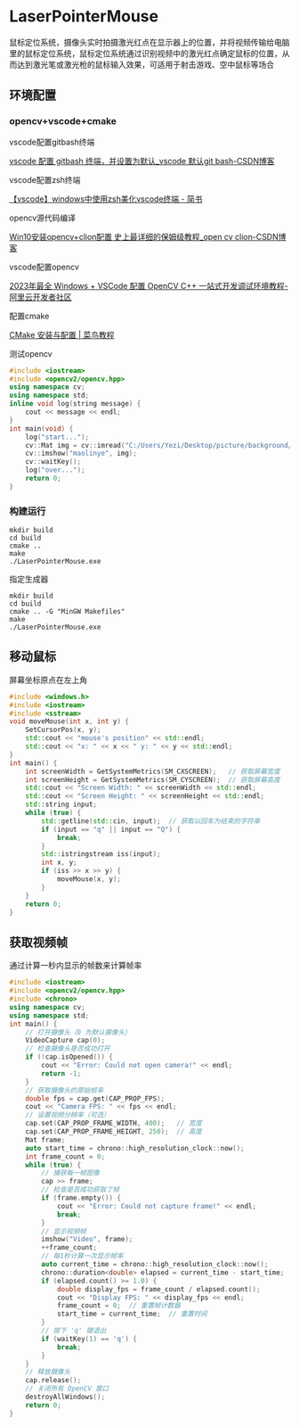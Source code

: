 # LaserPointerMouse

鼠标定位系统，摄像头实时拍摄激光红点在显示器上的位置，并将视频传输给电脑里的鼠标定位系统，鼠标定位系统通过识别视频中的激光红点确定鼠标的位置，从而达到激光笔或激光枪的鼠标输入效果，可适用于射击游戏、空中鼠标等场合

## 环境配置

### opencv+vscode+cmake

vscode配置gitbash终端

[vscode 配置 gitbash 终端，并设置为默认_vscode 默认git bash-CSDN博客](https://blog.csdn.net/qq_44498977/article/details/124204347)

vscode配置zsh终端

[【vscode】windows中使用zsh美化vscode终端 - 简书](https://www.jianshu.com/p/6d21d3484444)

opencv源代码编译

[Win10安装opencv+clion配置 史上最详细的保姆级教程_open cv clion-CSDN博客](https://blog.csdn.net/Dylan_YQ/article/details/122677627)

vscode配置opencv

[2023年最全 Windows + VSCode 配置 OpenCV C++ 一站式开发调试环境教程-阿里云开发者社区](https://developer.aliyun.com/article/1210289)

配置cmake

[CMake 安装与配置 | 菜鸟教程](https://www.runoob.com/cmake/cmake-install-setup.html)

测试opencv

```cpp
#include <iostream>
#include <opencv2/opencv.hpp>
using namespace cv;
using namespace std;
inline void log(string message) {
    cout << message << endl;
}
int main(void) {
    log("start...");
    cv::Mat img = cv::imread("C:/Users/Yezi/Desktop/picture/background/BKR.png");
    cv::imshow("maolinye", img);
    cv::waitKey();
    log("over...");
    return 0;
}
```

### 构建运行

```shell
mkdir build
cd build
cmake ..
make
./LaserPointerMouse.exe
```

指定生成器

```shell
mkdir build
cd build
cmake .. -G "MinGW Makefiles"
make
./LaserPointerMouse.exe
```

## 移动鼠标

屏幕坐标原点在左上角

```cpp
#include <windows.h>
#include <iostream>
#include <sstream>
void moveMouse(int x, int y) {
    SetCursorPos(x, y);
    std::cout << "mouse's position" << std::endl;
    std::cout << "x: " << x << " y: " << y << std::endl;
}
int main() {
    int screenWidth = GetSystemMetrics(SM_CXSCREEN);   // 获取屏幕宽度
    int screenHeight = GetSystemMetrics(SM_CYSCREEN);  // 获取屏幕高度
    std::cout << "Screen Width: " << screenWidth << std::endl;
    std::cout << "Screen Height: " << screenHeight << std::endl;
    std::string input;
    while (true) {
        std::getline(std::cin, input);  // 获取以回车为结束的字符串
        if (input == "q" || input == "Q") {
            break;
        }
        std::istringstream iss(input);
        int x, y;
        if (iss >> x >> y) {
            moveMouse(x, y);
        }
    }
    return 0;
}

```

## 获取视频帧

通过计算一秒内显示的帧数来计算帧率

```cpp
#include <iostream>
#include <opencv2/opencv.hpp>
#include <chrono>
using namespace cv;
using namespace std;
int main() {
    // 打开摄像头（0 为默认摄像头）
    VideoCapture cap(0);
    // 检查摄像头是否成功打开
    if (!cap.isOpened()) {
        cout << "Error: Could not open camera!" << endl;
        return -1;
    }
    // 获取摄像头的原始帧率
    double fps = cap.get(CAP_PROP_FPS);
    cout << "Camera FPS: " << fps << endl;
    // 设置视频分辨率（可选）
    cap.set(CAP_PROP_FRAME_WIDTH, 400);   // 宽度
    cap.set(CAP_PROP_FRAME_HEIGHT, 250);  // 高度
    Mat frame;
    auto start_time = chrono::high_resolution_clock::now();
    int frame_count = 0;
    while (true) {
        // 捕获每一帧图像
        cap >> frame;
        // 检查是否成功获取了帧
        if (frame.empty()) {
            cout << "Error: Could not capture frame!" << endl;
            break;
        }
        // 显示视频帧
        imshow("Video", frame);
        ++frame_count;
        // 每1秒计算一次显示帧率
        auto current_time = chrono::high_resolution_clock::now();
        chrono::duration<double> elapsed = current_time - start_time;
        if (elapsed.count() >= 1.0) {
            double display_fps = frame_count / elapsed.count();
            cout << "Display FPS: " << display_fps << endl;
            frame_count = 0;  // 重置帧计数器
            start_time = current_time;  // 重置时间
        }
        // 按下 'q' 键退出
        if (waitKey(1) == 'q') {
            break;
        }
    }
    // 释放摄像头
    cap.release();
    // 关闭所有 OpenCV 窗口
    destroyAllWindows();
    return 0;
}

```

#
